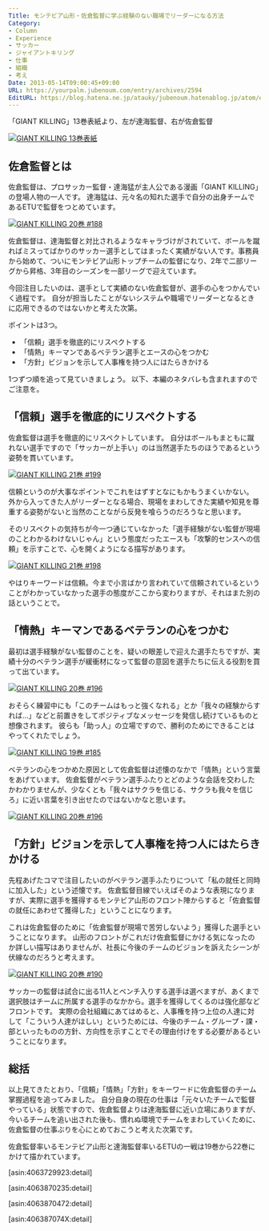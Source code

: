 ```yaml
---
Title: モンテビア山形・佐倉監督に学ぶ経験のない職場でリーダーになる方法
Category:
- Column
- Experience
- サッカー
- ジャイアントキリング
- 仕事
- 組織
- 考え
Date: 2013-05-14T09:00:45+09:00
URL: https://yourpalm.jubenoum.com/entry/archives/2594
EditURL: https://blog.hatena.ne.jp/atauky/jubenoum.hatenablog.jp/atom/entry/6653458415120886875
---
```


<p>「GIANT KILLING」13巻表紙より、左が達海監督、右が佐倉監督</p>

<p><a class='flickr2tag-img' href='http://www.flickr.com/photo.gne?id=8736050140' title='GIANT KILLING 13巻表紙'><img src='http://farm8.staticflickr.com/7302/8736050140_f340dd6655.jpg' alt='GIANT KILLING 13巻表紙'></a></p>


<h2>佐倉監督とは</h2>



<p>佐倉監督は、プロサッカー監督・達海猛が主人公である漫画「GIANT KILLING」の登場人物の一人です。
達海猛は、元々名の知れた選手で自分の出身チームであるETUで監督をつとめています。</p>

<a class='flickr2tag-img' href='http://www.flickr.com/photo.gne?id=8736079230' title='GIANT KILLING 20巻 #188'><img src='http://farm8.staticflickr.com/7291/8736079230_418f094e42.jpg' alt='GIANT KILLING 20巻 #188'></a>


<p>佐倉監督は、達海監督と対比されるようなキャラづけがされていて、ボールを蹴ればミスってばかりのサッカー選手としてはまったく実績がない人です。事務員から始めて、ついにモンテビア山形トップチームの監督になり、2年で二部リーグから昇格、3年目のシーズンを一部リーグで迎えています。</p>

<p>今回注目したいのは、選手として実績のない佐倉監督が、選手の心をつかんでいく過程です。
自分が担当したことがないシステムや職場でリーダーとなるときに応用できるのではないかと考えた次第。</p>

<p>ポイントは3つ。</p>

<ul>
<li>「信頼」選手を徹底的にリスペクトする</li>
<li>「情熱」キーマンであるベテラン選手とエースの心をつかむ</li>
<li>「方針」ビジョンを示して人事権を持つ人にはたらきかける</li>
</ul>

<p>1つずつ順を追って見ていきましょう。
以下、本編のネタバレも含まれますのでご注意を。</p>

<!--more-->

<h2>「信頼」選手を徹底的にリスペクトする</h2>

<p>佐倉監督は選手を徹底的にリスペクトしています。
自分はボールもまともに蹴れない選手ですので「サッカーが上手い」のは当然選手たちのほうであるという姿勢を貫いています。</p>

<p><a class='flickr2tag-img' href='http://www.flickr.com/photo.gne?id=8736072944' title='GIANT KILLING 21巻 #199'><img src='http://farm8.staticflickr.com/7302/8736072944_2b8ae6b1fd.jpg' alt='GIANT KILLING 21巻 #199'></a></p>

<p>信頼というのが大事なポイントでこれをはずすとなにもかもうまくいかない。
外から入ってきた人がリーダーとなる場合、現場をまわしてきた実績や知見を尊重する姿勢がないと当然のことながら反発を喰らうのだろうなと思います。</p>

<p>そのリスペクトの気持ちが今一つ通じていなかった「選手経験がない監督が現場のことわかるわけないじゃん」という態度だったエースも「攻撃的センスへの信頼」を示すことで、心を開くようになる描写があります。</p>

<p><a class='flickr2tag-img' href='http://www.flickr.com/photo.gne?id=8736092602' title='GIANT KILLING 21巻 #198'><img src='http://farm8.staticflickr.com/7310/8736092602_cf50108b91.jpg' alt='GIANT KILLING 21巻 #198'></a></p>

<p>やはりキーワードは信頼。今まで小言ばかり言われていて信頼されているということがわかっていなかった選手の態度がここから変わりますが、それはまた別の話ということで。</p>

<h2>「情熱」キーマンであるベテランの心をつかむ</h2>

<p>最初は選手経験がない監督のことを、疑いの眼差しで迎えた選手たちですが、実績十分のベテラン選手が緩衝材になって監督の意図を選手たちに伝える役割を買って出ています。</p>

<p><a class='flickr2tag-img' href='http://www.flickr.com/photo.gne?id=8734981257' title='GIANT KILLING 20巻 #196'><img src='http://farm8.staticflickr.com/7288/8734981257_c88366642a.jpg' alt='GIANT KILLING 20巻 #196'></a></p>

<p>おそらく練習中にも「このチームはもっと強くなれる」とか「我々の経験からすれば…」などと前置きをしてポジティブなメッセージを発信し続けているものと想像されます。
彼らも「助っ人」の立場ですので、勝利のためにできることはやってくれたでしょう。</p>

<p><a class='flickr2tag-img' href='http://www.flickr.com/photo.gne?id=8734987727' title='GIANT KILLING 19巻 #185'><img src='http://farm8.staticflickr.com/7313/8734987727_d95b120ac9.jpg' alt='GIANT KILLING 19巻 #185'></a></p>

<p>ベテランの心をつかめた原因として佐倉監督は述懐のなかで「情熱」という言葉をあげています。
佐倉監督がベテラン選手ふたりとどのような会話を交わしたかわかりませんが、少なくとも「我々はサクラを信じる、サクラも我々を信じろ」に近い言葉を引き出せたのではないかなと思います。</p>

<p><a class='flickr2tag-img' href='http://www.flickr.com/photo.gne?id=8735000005' title='GIANT KILLING 20巻 #196'><img src='http://farm8.staticflickr.com/7303/8735000005_02e60fc4b8.jpg' alt='GIANT KILLING 20巻 #196'></a></p>

<h2>「方針」ビジョンを示して人事権を持つ人にはたらきかける</h2>

<p>先程あげたコマで注目したいのがベテラン選手ふたりについて「私の就任と同時に加入した」という述懐です。
佐倉監督目線でいえばそのような表現になりますが、実際に選手を獲得するモンテビア山形のフロント陣からすると「佐倉監督の就任にあわせて獲得した」ということになります。</p>

<p>これは佐倉監督のために「佐倉監督が現場で苦労しないよう」獲得した選手ということになります。
山形のフロントがこれだけ佐倉監督にかける気になったのか詳しい描写はありませんが、社長に今後のチームのビジョンを訴えたシーンが伏線なのだろうと考えます。</p>

<p><a class='flickr2tag-img' href='http://www.flickr.com/photo.gne?id=8736123716' title='GIANT KILLING 20巻 #190'><img src='http://farm8.staticflickr.com/7287/8736123716_a4b8356217.jpg' alt='GIANT KILLING 20巻 #190'></a></p>

<p>サッカーの監督は試合に出る11人とベンチ入りする選手は選べますが、あくまで選択肢はチームに所属する選手のなかから。選手を獲得してくるのは強化部などフロントです。
実際の会社組織にあてはめると、人事権を持つ上位の人達に対して「こういう人達がほしい」というためには、今後のチーム・グループ・課・部といったものの方針、方向性を示すことでその理由付けをする必要があるということになります。</p>

<h2>総括</h2>

<p>以上見てきたとおり、「信頼」「情熱」「方針」をキーワードに佐倉監督のチーム掌握過程を追ってみました。
自分自身の現在の仕事は「元々いたチームで監督やっている」状態ですので、佐倉監督よりは達海監督に近い立場にありますが、今いるチームを追い出された後も、慣れぬ環境でチームをまわしていくために、佐倉監督の仕事ぶりを心にとめておこうと考えた次第です。</p>

<p>佐倉監督率いるモンテビア山形と達海監督率いるETUの一戦は19巻から22巻にかけて描かれています。</p>


[asin:4063729923:detail]

[asin:4063870235:detail]

[asin:4063870472:detail]

[asin:406387074X:detail]


